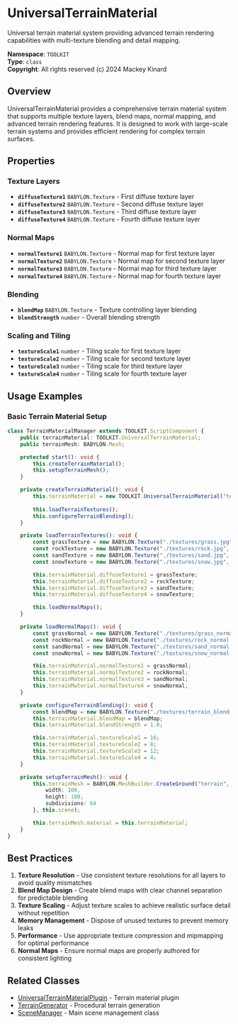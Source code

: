 # UniversalTerrainMaterial

Universal terrain material system providing advanced terrain rendering capabilities with multi-texture blending and detail mapping.

**Namespace**: `TOOLKIT`  
**Type**: `class`  
**Copyright**: All rights reserved (c) 2024 Mackey Kinard

## Overview

UniversalTerrainMaterial provides a comprehensive terrain material system that supports multiple texture layers, blend maps, normal mapping, and advanced terrain rendering features. It is designed to work with large-scale terrain systems and provides efficient rendering for complex terrain surfaces.

## Properties

### Texture Layers
- **`diffuseTexture1`** `BABYLON.Texture` - First diffuse texture layer
- **`diffuseTexture2`** `BABYLON.Texture` - Second diffuse texture layer  
- **`diffuseTexture3`** `BABYLON.Texture` - Third diffuse texture layer
- **`diffuseTexture4`** `BABYLON.Texture` - Fourth diffuse texture layer

### Normal Maps
- **`normalTexture1`** `BABYLON.Texture` - Normal map for first texture layer
- **`normalTexture2`** `BABYLON.Texture` - Normal map for second texture layer
- **`normalTexture3`** `BABYLON.Texture` - Normal map for third texture layer
- **`normalTexture4`** `BABYLON.Texture` - Normal map for fourth texture layer

### Blending
- **`blendMap`** `BABYLON.Texture` - Texture controlling layer blending
- **`blendStrength`** `number` - Overall blending strength

### Scaling and Tiling
- **`textureScale1`** `number` - Tiling scale for first texture layer
- **`textureScale2`** `number` - Tiling scale for second texture layer
- **`textureScale3`** `number` - Tiling scale for third texture layer
- **`textureScale4`** `number` - Tiling scale for fourth texture layer

## Usage Examples

### Basic Terrain Material Setup
```typescript
class TerrainMaterialManager extends TOOLKIT.ScriptComponent {
    public terrainMaterial: TOOLKIT.UniversalTerrainMaterial;
    public terrainMesh: BABYLON.Mesh;

    protected start(): void {
        this.createTerrainMaterial();
        this.setupTerrainMesh();
    }

    private createTerrainMaterial(): void {
        this.terrainMaterial = new TOOLKIT.UniversalTerrainMaterial("terrainMat", this.scene);
        
        this.loadTerrainTextures();
        this.configureTerrainBlending();
    }

    private loadTerrainTextures(): void {
        const grassTexture = new BABYLON.Texture("./textures/grass.jpg", this.scene);
        const rockTexture = new BABYLON.Texture("./textures/rock.jpg", this.scene);
        const sandTexture = new BABYLON.Texture("./textures/sand.jpg", this.scene);
        const snowTexture = new BABYLON.Texture("./textures/snow.jpg", this.scene);

        this.terrainMaterial.diffuseTexture1 = grassTexture;
        this.terrainMaterial.diffuseTexture2 = rockTexture;
        this.terrainMaterial.diffuseTexture3 = sandTexture;
        this.terrainMaterial.diffuseTexture4 = snowTexture;

        this.loadNormalMaps();
    }

    private loadNormalMaps(): void {
        const grassNormal = new BABYLON.Texture("./textures/grass_normal.jpg", this.scene);
        const rockNormal = new BABYLON.Texture("./textures/rock_normal.jpg", this.scene);
        const sandNormal = new BABYLON.Texture("./textures/sand_normal.jpg", this.scene);
        const snowNormal = new BABYLON.Texture("./textures/snow_normal.jpg", this.scene);

        this.terrainMaterial.normalTexture1 = grassNormal;
        this.terrainMaterial.normalTexture2 = rockNormal;
        this.terrainMaterial.normalTexture3 = sandNormal;
        this.terrainMaterial.normalTexture4 = snowNormal;
    }

    private configureTerrainBlending(): void {
        const blendMap = new BABYLON.Texture("./textures/terrain_blend.png", this.scene);
        this.terrainMaterial.blendMap = blendMap;
        this.terrainMaterial.blendStrength = 1.0;

        this.terrainMaterial.textureScale1 = 16;
        this.terrainMaterial.textureScale2 = 8;
        this.terrainMaterial.textureScale3 = 12;
        this.terrainMaterial.textureScale4 = 4;
    }

    private setupTerrainMesh(): void {
        this.terrainMesh = BABYLON.MeshBuilder.CreateGround("terrain", {
            width: 100,
            height: 100,
            subdivisions: 64
        }, this.scene);

        this.terrainMesh.material = this.terrainMaterial;
    }
}
```

## Best Practices

1. **Texture Resolution** - Use consistent texture resolutions for all layers to avoid quality mismatches
2. **Blend Map Design** - Create blend maps with clear channel separation for predictable blending
3. **Texture Scaling** - Adjust texture scales to achieve realistic surface detail without repetition
4. **Memory Management** - Dispose of unused textures to prevent memory leaks
5. **Performance** - Use appropriate texture compression and mipmapping for optimal performance
6. **Normal Maps** - Ensure normal maps are properly authored for consistent lighting

## Related Classes
- [UniversalTerrainMaterialPlugin](UniversalTerrainMaterialPlugin.md) - Terrain material plugin
- [TerrainGenerator](../terrain/TerrainGenerator.md) - Procedural terrain generation
- [SceneManager](../core/SceneManager.md) - Main scene management class
